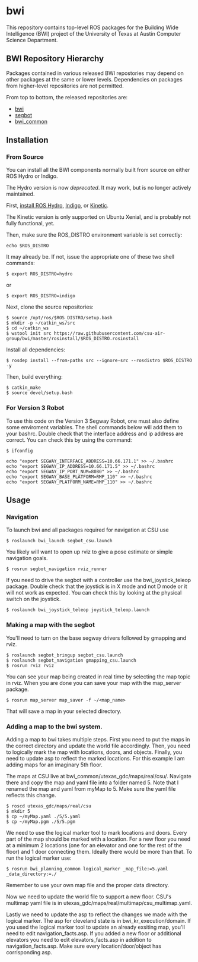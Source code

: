 # bwi

This repository contains top-level ROS packages for the Building Wide
Intelligence (BWI) project of the University of Texas at Austin
Computer Science Department.

## BWI Repository Hierarchy

Packages contained in various released BWI repostories may depend on
other packages at the same or lower levels.  Dependencies on packages
from higher-level repositories are not permitted.

From top to bottom, the released repositories are:

 * [bwi](http://wiki.ros.org/bwi)
 * [segbot](http://wiki.ros.org/segbot)
 * [bwi_common](http://wiki.ros.org/bwi_common)

## Installation

### From Source

You can install all the BWI components normally built from source on
either ROS Hydro or Indigo.

The Hydro version is now *deprecated*. It may work, but is no longer actively 
maintained.

First, [install ROS Hydro](http://wiki.ros.org/hydro/Installation/Ubuntu), 
[Indigo](http://wiki.ros.org/indigo/Installation/Ubuntu), or
[Kinetic](http://wiki.ros.org/indigo/Installation/Ubuntu).

The Kinetic version is only supported on Ubuntu Xenial, and is
probably not fully functional, yet.

Then, make sure the ROS_DISTRO environment variable is set correctly:

```
echo $ROS_DISTRO
```

It may already be.  If not, issue the appropriate one of these two
shell commands:

```
$ export ROS_DISTRO=hydro
```
or
```
$ export ROS_DISTRO=indigo
```

Next, clone the source repositories:
```
$ source /opt/ros/$ROS_DISTRO/setup.bash
$ mkdir -p ~/catkin_ws/src
$ cd ~/catkin_ws
$ wstool init src https://raw.githubusercontent.com/csu-air-group/bwi/master/rosinstall/$ROS_DISTRO.rosinstall
```

Install all dependencies:
```
$ rosdep install --from-paths src --ignore-src --rosdistro $ROS_DISTRO -y
```

Then, build everything:
```
$ catkin_make
$ source devel/setup.bash
```

### For Version 3 Robot

To use this code on the Version 3 Segway Robot, one must also define
some enviroment variables. The shell commands below will add them to your bashrc. Double check that the interface address and ip address are correct. You can check this by using the command:
```
$ ifconfig
```

```
echo "export SEGWAY_INTERFACE_ADDRESS=10.66.171.1" >> ~/.bashrc
echo "export SEGWAY_IP_ADDRESS=10.66.171.5" >> ~/.bashrc
echo "export SEGWAY_IP_PORT_NUM=8080" >> ~/.bashrc
echo "export SEGWAY_BASE_PLATFORM=RMP_110" >> ~/.bashrc
echo "export SEGWAY_PLATFORM_NAME=RMP_110" >> ~/.bashrc
```

## Usage

### Navigation

To launch bwi and all packages required for navigation at CSU use
```
$ roslaunch bwi_launch segbot_csu.launch
```

You likely will want to open up rviz to give a pose estimate or simple navigation goals.
```
$ rosrun segbot_navigation rviz_runner
```

If you need to drive the segbot with a controller use the bwi_joystick_teleop package. Double check that the joystick is in X mode and not D mode or it will not work as expected. You can check this by looking at the physical switch on the joystick. 
```
$ roslaunch bwi_joystick_teleop joystick_teleop.launch
```

### Making a map with the segbot

You'll need to turn on the base segway drivers followed by gmapping and rviz.
```
$ roslaunch segbot_bringup segbot_csu.launch
$ roslaunch segbot_navigation gmapping_csu.launch
$ rosrun rviz rviz
```

You can see your map being created in real time by selecting the map topic in rviz. When you are done you can save your map with the map_server package.
```
$ rosrun map_server map_saver -f ~/<map_name>
```

That will save a map in your selected directory.

### Adding a map to the bwi system.

Adding a map to bwi takes multiple steps. First you need to put the maps in the correct directory and update the world file accordingly. Then, you need to logically mark the map with locations, doors, and objects. Finally, you need to update asp to reflect the marked locations. For this example I am adding maps for an imaginary 5th floor.

The maps at CSU live at bwi_common/utexas_gdc/maps/real/csu/. Navigate there and copy the map and yaml file into a folder named 5. Note that I renamed the map and yaml from myMap to 5. Make sure the yaml file reflects this change.
```
$ roscd utexas_gdc/maps/real/csu
$ mkdir 5
$ cp ~/myMap.yaml ./5/5.yaml
$ cp ~/myMap.pgm ./5/5.pgm
```

We need to use the logical marker tool to mark locations and doors. Every part of the map should be marked with a location. For a new floor you need at a minimum 2 locations (one for an elevator and one for the rest of the floor) and 1 door connecting them. Ideally there would be more than that. To run the logical marker use:
```
$ rosrun bwi_planning_common logical_marker _map_file:=5.yaml _data_directory:=./
```
Remember to use your own map file and the proper data directory.

Now we need to update the world file to support a new floor. CSU's multimap yaml file is in utexas_gdc/maps/real/multimap/csu_multimap.yaml.

Lastly we need to update the asp to reflect the changes we made with the logical marker. The asp for cleveland state is in bwi_kr_execution/domain. If you used the logical marker tool to update an already exsiting map, you'll need to edit navigation_facts.asp. If you added a new floor or additional elevators you need to edit elevators_facts.asp in addition to navigation_facts.asp. Make sure every location/door/object has corrisponding asp.
